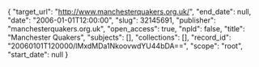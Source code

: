 {
  "target_url": "http://www.manchesterquakers.org.uk/", 
  "end_date": null, 
  "date": "2006-01-01T12:00:00", 
  "slug": 32145691, 
  "publisher": "manchesterquakers.org.uk", 
  "open_access": true, 
  "npld": false, 
  "title": "Manchester Quakers", 
  "subjects": [], 
  "collections": [], 
  "record_id": "20060101T120000/lMxdMDa1NkoovwdYU44bDA==", 
  "scope": "root", 
  "start_date": null
}

